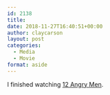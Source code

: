 ```yaml
---
id: 2138
title: 
date: 2018-11-27T16:40:51+00:00
author: claycarson
layout: post
categories: 
  - Media
  - Movie
format: aside
---
```

I finished watching [12 Angry Men](https://www.imdb.com/title/tt0050083/).